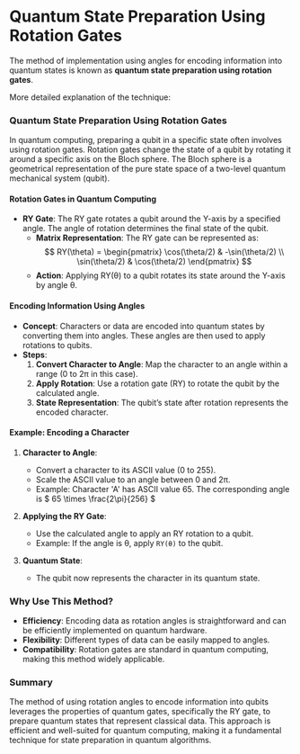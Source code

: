 # Quantum State Preparation Using Rotation Gates


The method of implementation using angles for encoding information into quantum states is known as **quantum state preparation using rotation gates**. 

More detailed explanation of the technique:

### Quantum State Preparation Using Rotation Gates

In quantum computing, preparing a qubit in a specific state often involves using rotation gates. Rotation gates change the state of a qubit by rotating it around a specific axis on the Bloch sphere. The Bloch sphere is a geometrical representation of the pure state space of a two-level quantum mechanical system (qubit).

#### Rotation Gates in Quantum Computing

- **RY Gate**: The RY gate rotates a qubit around the Y-axis by a specified angle. The angle of rotation determines the final state of the qubit.
  - **Matrix Representation**: The RY gate can be represented as:
    $$
    RY(\theta) = \begin{pmatrix}
    \cos(\theta/2) & -\sin(\theta/2) \\
    \sin(\theta/2) & \cos(\theta/2)
    \end{pmatrix}
    $$
  - **Action**: Applying RY(θ) to a qubit rotates its state around the Y-axis by angle θ.

#### Encoding Information Using Angles

- **Concept**: Characters or data are encoded into quantum states by converting them into angles. These angles are then used to apply rotations to qubits.
- **Steps**:
  1. **Convert Character to Angle**: Map the character to an angle within a range (0 to 2π in this case).
  2. **Apply Rotation**: Use a rotation gate (RY) to rotate the qubit by the calculated angle.
  3. **State Representation**: The qubit’s state after rotation represents the encoded character.

#### Example: Encoding a Character

1. **Character to Angle**:
   - Convert a character to its ASCII value (0 to 255).
   - Scale the ASCII value to an angle between 0 and 2π.
   - Example: Character 'A' has ASCII value 65. The corresponding angle is $ 65 \times \frac{2\pi}{256} $

2. **Applying the RY Gate**:
   - Use the calculated angle to apply an RY rotation to a qubit.
   - Example: If the angle is θ, apply `RY(θ)` to the qubit.

3. **Quantum State**:
   - The qubit now represents the character in its quantum state.

### Why Use This Method?

- **Efficiency**: Encoding data as rotation angles is straightforward and can be efficiently implemented on quantum hardware.
- **Flexibility**: Different types of data can be easily mapped to angles.
- **Compatibility**: Rotation gates are standard in quantum computing, making this method widely applicable.

### Summary

The method of using rotation angles to encode information into qubits leverages the properties of quantum gates, specifically the RY gate, to prepare quantum states that represent classical data. This approach is efficient and well-suited for quantum computing, making it a fundamental technique for state preparation in quantum algorithms.